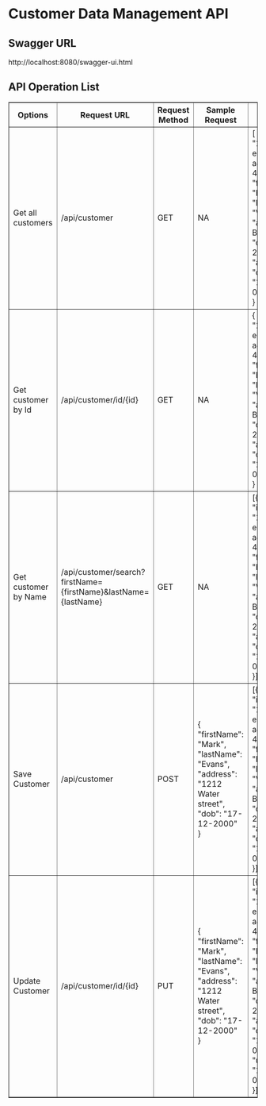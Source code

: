 Customer Data Management API
==============================================================

Swagger URL
--------------

http://localhost:8080/swagger-ui.html


API Operation List
-----

<table border="1"> 
  <tr>
    <th>Options
    </th>
    <th>Request URL
    </th>
    <th>Request Method
    </th>
    <th>Sample Request
    </th>
    <th>Sample Response
    </th>
  </tr>
  <tr>
    <td>Get all customers
    </td>
    <td>/api/customer
    </td>
    <td>GET
    </td>
    <td>NA
    </td>
    <td>[
  {
      "id": "123e4567-e89b-12d3-a456-426614174000", <br/>
    "firstName": "Barrett",<br/>
    "lastName": "Velez",<br/>
    "address": "4747 Butternut",<br/>
    "dob": "17-12-2000",<br/>
    "age": "21",<br/>
    "createdDate": "13-03-2022 09:08:09"<br/>
  }
]
    </td>
  </tr>
  
  <tr>
    <td>Get customer by Id
    </td>
    <td>/api/customer/id/{id}
    </td>
    <td>GET
    </td>
    <td>NA
    </td>
    <td>
  {
      "id": "123e4567-e89b-12d3-a456-426614174000", <br/>
    "firstName": "Barrett",<br/>
    "lastName": "Velez",<br/>
    "address": "4747 Butternut",<br/>
    "dob": "17-12-2000",<br/>
    "age": "21",<br/>
    "createdDate": "13-03-2022 09:08:09"<br/>
  }
    </td>
  </tr>
  <tr>
    <td>Get customer by Name
    </td>
    <td>/api/customer/search?firstName={firstName}&lastName={lastName}
    </td>
    <td>GET
    </td>
    <td>NA
    </td>
    <td>
  [{<br/>
      "id": "123e4567-e89b-12d3-a456-426614174000", <br/>
    "firstName": "Barrett",<br/>
    "lastName": "Velez",<br/>
    "address": "4747 Butternut",<br/>
    "dob": "17-12-2000",<br/>
    "age": "21",<br/>
    "createdDate": "13-03-2022 09:08:09"<br/>
  }]
    </td>
  </tr>
  <tr>
    <td>Save Customer
    </td>
    <td>/api/customer
    </td>
    <td>POST
    </td>
    <td>{<br/>
    "firstName": "Mark",<br/>
    "lastName": "Evans",<br/>
    "address": "1212 Water street",<br/>
    "dob": "17-12-2000"<br/>
}
    </td>
    <td>
  [{<br/>
      "id": "123e4567-e89b-12d3-a456-426614174000", <br/>
    "firstName": "Barrett",<br/>
    "lastName": "Velez",<br/>
    "address": "4747 Butternut",<br/>
    "dob": "17-12-2000",<br/>
    "age": "21",<br/>
    "createdDate": "13-03-2022 09:08:09"<br/>
  }]
    </td>
  </tr>
  <tr>
    <td>Update Customer
    </td>
    <td>/api/customer/id/{id}
    </td>
    <td>PUT
    </td>
    <td>{<br/>
    "firstName": "Mark",<br/>
    "lastName": "Evans",<br/>
    "address": "1212 Water street",<br/>
    "dob": "17-12-2000"<br/>
}
    </td>
    <td>
  [{<br/>
      "id": "123e4567-e89b-12d3-a456-426614174000", <br/>
    "firstName": "Barrett",<br/>
    "lastName": "Velez",<br/>
    "address": "4747 Butternut",<br/>
    "dob": "17-12-2000",<br/>
    "age": "21",<br/>
    "createdDate": "13-03-2022 09:08:09",<br/>
      "updatedDate": "13-03-2022 09:20:09" <br/>
  }]
    </td>
  </tr>
 
</table
